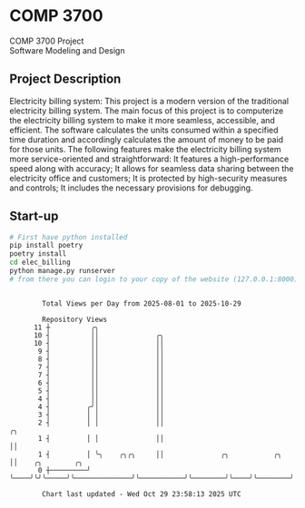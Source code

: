 # COMP 3700
COMP 3700 Project  
Software Modeling and Design
## Project Description
Electricity billing system: This project is a modern version of the traditional electricity billing system. The main focus of this project is to computerize the electricity billing system to make it more seamless, accessible, and efficient. The software calculates the units consumed within a specified time duration and accordingly calculates the amount of money to be paid for those units. The following features make the electricity billing system more service-oriented and straightforward: It features a high-performance speed along with accuracy; It allows for seamless data sharing between the electricity office and customers; It is protected by high-security measures and controls; It includes the necessary provisions for debugging.

## Start-up
```bash
# First have python installed
pip install poetry
poetry install
cd elec_billing
python manage.py runserver
# from there you can login to your copy of the website (127.0.0.1:8000), default creds are admin/admin
```

```

        Total Views per Day from 2025-08-01 to 2025-10-29

        Repository Views
      11 ┼          ╭╮
      10 ┤          ││              ╭╮
      10 ┤          ││              ││
       9 ┤          ││              ││
       8 ┤          ││              ││
       7 ┤          ││              ││
       7 ┤          ││              ││
       6 ┤          ││              ││
       5 ┤          ││              ││
       4 ┤          ││              ││
       4 ┤         ╭╯│              ││
       3 ┤         │ │              ││
       2 ┤         │ │              ││                                     ╭╮
       1 ┤         │ │              ││                                     ││
       1 ┤         │ ╰╮    ╭╮╭╮     ││              ╭╮           ╭╮        ││    ╭╮        ╭╮
       0 ┼─────────╯  ╰────╯╰╯╰─────╯╰──────────────╯╰───────────╯╰────────╯╰────╯╰────────╯╰──────

        Chart last updated - Wed Oct 29 23:58:13 2025 UTC
        
```
